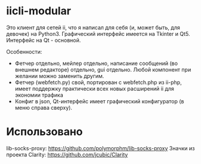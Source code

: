 iicli-modular
=============
Это клиент для сетей ii, что я написал для себя (и, может быть, для девочек) на Python3. 
Графический интерфейс имеется на Tkinter и Qt5. Интерфейс на Qt - основной.

Особенности:
* Фетчер отдельно, мейлер отдельно, написание сообщений (во внешнем редакторе) отдельно, gui отдельно. Любой компонент при желании можно заменить другим.
* Фетчер (webfetch.py) свой, портирован с webfetch.php из ii-php, имеет поддержку практически всех новых расширений ii для экономии трафика
* Конфиг в json, Qt-интерфейс имеет графический конфигуратор (в меню справа сверху).

Использовано
==============

lib-socks-proxy: https://github.com/polymorphm/lib-socks-proxy
Значки из проекта Clarity: https://github.com/jcubic/Clarity
